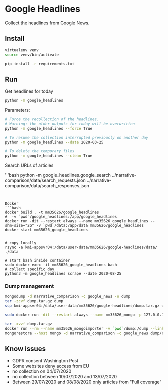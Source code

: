 # Google Headlines

Collect the headlines from Google News.

## Install

```bash
virtualenv venv
source venv/bin/activate

pip install -r requirements.txt
```

## Run

Get headlines for today

```bash
python -m google_headlines
```

Parameters:

```bash
# Force the recollection of the headlines.
# Warning: the older outputs for today will be overwritten
python -m google_headlines --force True

# To resume the collection interrupted previously on another day
python -m google_headlines --date 2020-03-25

# To delete the temporary files
python -m google_headlines --clean True
```

Search URLs of articles

'''bash
python -m google_headlines.google_search ../narrative-comparison/data/search_requests.json ../narrative-comparison/data/search_responses.json
```


Docker
```bash
docker build . -t mm35626/google_headlines
#  -v `pwd`/google_headlines:/app/google_headlines
docker run -dit --restart always --name mm35626_google_headlines --shm-size="2G" -v `pwd`/data:/app/data mm35626/google_headlines
docker start mm35626_google_headlines


# copy locally
rsync -a kmi-appsvr04:/data/user-data/mm35626/google-headlines/data/ ./data

# start bash inside container
sudo docker exec -it mm35626_google_headlines bash
# collect specific day
python3 -m google_headlines scrape --date 2020-08-25
```

### Dump management
```bash
mongodump -d narrative_comparison -c google_news -o dump
tar -zcvf dump.tar.gz dump
scp kmi-appsvr04:/data/user-data/mm35626/google-headlines/dump.tar.gz dump.tar.gz

sudo docker run -dit --restart always --name mm35626_mongo -p 127.0.0.1:27017:27017 -v mm5626_mongo_volume:/data/db mongo

tar -xvzf dump.tar.gz
docker run --rm --name mm35626_mongoimporter -v `pwd`/dump:/dump --link=mm35626_mongo:mongo -it mongo bash
mongorestore --host mongo -d narrative_comparison -c google_news dump/narrative_comparison/google_news.bson
```

## Know issues

- GDPR consent Washington Post
- Some websites deny access from EU
- no collection on 04/07/2020
- no collection between 10/07/2020 and 13/07/2020
- Between 29/07/2020 and 08/08/2020 only articles from "Full coverage"

